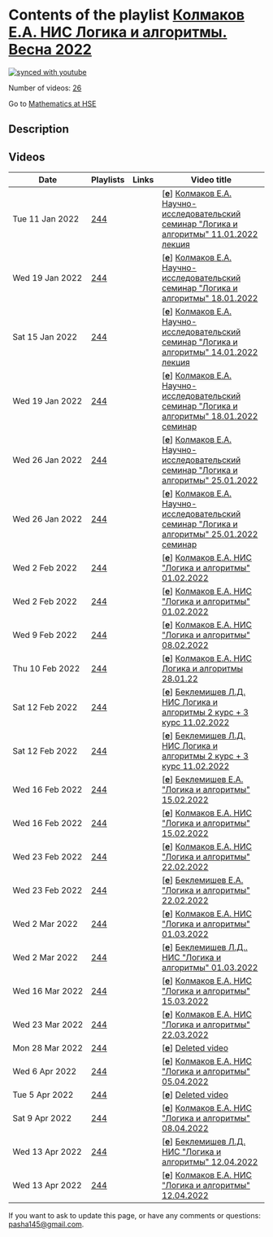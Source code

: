 # Contents of the playlist [Колмаков Е.А. НИС Логика и алгоритмы. Весна 2022](https://www.youtube.com/playlist?list=PLq3E5oubNNoBNrtJEokBSGXF4URtNBUWf)

[![synced with youtube](https://img.shields.io/github/last-commit/mathphysschool/mathphysschool.github.io/autoupdate1?label=synced%20with%20youtube)](https://github.com/mathphysschool/mathphysschool.github.io/commits/autoupdate1)

Number of videos: [26](#videos)

Go to [Mathematics at HSE](../README.md)

## Description



## Videos

|Date|Playlists|Links|Video title|
|---|---|---|---|
| Tue&nbsp;11&nbsp;Jan&nbsp;2022 | [244](../playlists/244 "Колмаков Е.А. НИС Логика и алгоритмы. Весна 2022") |  | [[**e**](https://studio.youtube.com/video/afhogDxHZhk/edit "Edit")] [Колмаков Е.А. Научно-исследовательский семинар &#34;Логика и алгоритмы&#34; 11.01.2022 лекция](https://www.youtube.com/watch?v=afhogDxHZhk&list=PLq3E5oubNNoBNrtJEokBSGXF4URtNBUWf) |
| Wed&nbsp;19&nbsp;Jan&nbsp;2022 | [244](../playlists/244 "Колмаков Е.А. НИС Логика и алгоритмы. Весна 2022") |  | [[**e**](https://studio.youtube.com/video/bomScCZjlsc/edit "Edit")] [Колмаков Е.А. Научно-исследовательский семинар &#34;Логика и алгоритмы&#34; 18.01.2022](https://www.youtube.com/watch?v=bomScCZjlsc&list=PLq3E5oubNNoBNrtJEokBSGXF4URtNBUWf) |
| Sat&nbsp;15&nbsp;Jan&nbsp;2022 | [244](../playlists/244 "Колмаков Е.А. НИС Логика и алгоритмы. Весна 2022") |  | [[**e**](https://studio.youtube.com/video/Py9eEqA0kZ8/edit "Edit")] [Колмаков Е.А. Научно-исследовательский семинар &#34;Логика и алгоритмы&#34; 14.01.2022 лекция](https://www.youtube.com/watch?v=Py9eEqA0kZ8&list=PLq3E5oubNNoBNrtJEokBSGXF4URtNBUWf) |
| Wed&nbsp;19&nbsp;Jan&nbsp;2022 | [244](../playlists/244 "Колмаков Е.А. НИС Логика и алгоритмы. Весна 2022") |  | [[**e**](https://studio.youtube.com/video/jrDZN1-hd-I/edit "Edit")] [Колмаков Е.А. Научно-исследовательский семинар &#34;Логика и алгоритмы&#34; 18.01.2022  семинар](https://www.youtube.com/watch?v=jrDZN1-hd-I&list=PLq3E5oubNNoBNrtJEokBSGXF4URtNBUWf) |
| Wed&nbsp;26&nbsp;Jan&nbsp;2022 | [244](../playlists/244 "Колмаков Е.А. НИС Логика и алгоритмы. Весна 2022") |  | [[**e**](https://studio.youtube.com/video/1LdJAzH0DbE/edit "Edit")] [Колмаков Е.А. Научно-исследовательский семинар &#34;Логика и алгоритмы&#34; 25.01.2022](https://www.youtube.com/watch?v=1LdJAzH0DbE&list=PLq3E5oubNNoBNrtJEokBSGXF4URtNBUWf) |
| Wed&nbsp;26&nbsp;Jan&nbsp;2022 | [244](../playlists/244 "Колмаков Е.А. НИС Логика и алгоритмы. Весна 2022") |  | [[**e**](https://studio.youtube.com/video/QbCoq8cwzP4/edit "Edit")] [Колмаков Е.А. Научно-исследовательский семинар &#34;Логика и алгоритмы&#34; 25.01.2022  семинар](https://www.youtube.com/watch?v=QbCoq8cwzP4&list=PLq3E5oubNNoBNrtJEokBSGXF4URtNBUWf) |
| Wed&nbsp;2&nbsp;Feb&nbsp;2022 | [244](../playlists/244 "Колмаков Е.А. НИС Логика и алгоритмы. Весна 2022") |  | [[**e**](https://studio.youtube.com/video/XjAV31hA0E0/edit "Edit")] [Колмаков Е.А. НИС &#34;Логика и алгоритмы&#34; 01.02.2022](https://www.youtube.com/watch?v=XjAV31hA0E0&list=PLq3E5oubNNoBNrtJEokBSGXF4URtNBUWf) |
| Wed&nbsp;2&nbsp;Feb&nbsp;2022 | [244](../playlists/244 "Колмаков Е.А. НИС Логика и алгоритмы. Весна 2022") |  | [[**e**](https://studio.youtube.com/video/985LDX_zwM0/edit "Edit")] [Колмаков Е.А. НИС  &#34;Логика и алгоритмы&#34; 01.02.2022](https://www.youtube.com/watch?v=985LDX_zwM0&list=PLq3E5oubNNoBNrtJEokBSGXF4URtNBUWf) |
| Wed&nbsp;9&nbsp;Feb&nbsp;2022 | [244](../playlists/244 "Колмаков Е.А. НИС Логика и алгоритмы. Весна 2022") |  | [[**e**](https://studio.youtube.com/video/yAnWMTrE85s/edit "Edit")] [Колмаков Е.А. НИС &#34;Логика и алгоритмы&#34; 08.02.2022](https://www.youtube.com/watch?v=yAnWMTrE85s&list=PLq3E5oubNNoBNrtJEokBSGXF4URtNBUWf) |
| Thu&nbsp;10&nbsp;Feb&nbsp;2022 | [244](../playlists/244 "Колмаков Е.А. НИС Логика и алгоритмы. Весна 2022") |  | [[**e**](https://studio.youtube.com/video/fjc7V8M_ZaQ/edit "Edit")] [Колмаков Е.А. НИС Логика и алгоритмы 28.01.22](https://www.youtube.com/watch?v=fjc7V8M_ZaQ&list=PLq3E5oubNNoBNrtJEokBSGXF4URtNBUWf) |
| Sat&nbsp;12&nbsp;Feb&nbsp;2022 | [244](../playlists/244 "Колмаков Е.А. НИС Логика и алгоритмы. Весна 2022") |  | [[**e**](https://studio.youtube.com/video/9fsTuUVwNRY/edit "Edit")] [Беклемишев Л.Д. НИС Логика и алгоритмы 2 курс + 3 курс 11.02.2022](https://www.youtube.com/watch?v=9fsTuUVwNRY&list=PLq3E5oubNNoBNrtJEokBSGXF4URtNBUWf) |
| Sat&nbsp;12&nbsp;Feb&nbsp;2022 | [244](../playlists/244 "Колмаков Е.А. НИС Логика и алгоритмы. Весна 2022") |  | [[**e**](https://studio.youtube.com/video/AGlzICdi9O4/edit "Edit")] [Беклемишев Л.Д. НИС Логика и алгоритмы 2 курс + 3 курс 11.02.2022](https://www.youtube.com/watch?v=AGlzICdi9O4&list=PLq3E5oubNNoBNrtJEokBSGXF4URtNBUWf) |
| Wed&nbsp;16&nbsp;Feb&nbsp;2022 | [244](../playlists/244 "Колмаков Е.А. НИС Логика и алгоритмы. Весна 2022") |  | [[**e**](https://studio.youtube.com/video/PDwrEWFXlHs/edit "Edit")] [Беклемишев Е.А. &#34;Логика и алгоритмы&#34; 15.02.2022](https://www.youtube.com/watch?v=PDwrEWFXlHs&list=PLq3E5oubNNoBNrtJEokBSGXF4URtNBUWf) |
| Wed&nbsp;16&nbsp;Feb&nbsp;2022 | [244](../playlists/244 "Колмаков Е.А. НИС Логика и алгоритмы. Весна 2022") |  | [[**e**](https://studio.youtube.com/video/uI2G0QwWHJg/edit "Edit")] [Колмаков Е.А. НИС &#34;Логика и алгоритмы&#34; 15.02.2022](https://www.youtube.com/watch?v=uI2G0QwWHJg&list=PLq3E5oubNNoBNrtJEokBSGXF4URtNBUWf) |
| Wed&nbsp;23&nbsp;Feb&nbsp;2022 | [244](../playlists/244 "Колмаков Е.А. НИС Логика и алгоритмы. Весна 2022") |  | [[**e**](https://studio.youtube.com/video/85d3rJhhHzs/edit "Edit")] [Колмаков Е.А. НИС &#34;Логика и алгоритмы&#34; 22.02.2022](https://www.youtube.com/watch?v=85d3rJhhHzs&list=PLq3E5oubNNoBNrtJEokBSGXF4URtNBUWf) |
| Wed&nbsp;23&nbsp;Feb&nbsp;2022 | [244](../playlists/244 "Колмаков Е.А. НИС Логика и алгоритмы. Весна 2022") |  | [[**e**](https://studio.youtube.com/video/7_GI8s8xLqQ/edit "Edit")] [Беклемишев Е.А. &#34;Логика и алгоритмы&#34; 22.02.2022](https://www.youtube.com/watch?v=7_GI8s8xLqQ&list=PLq3E5oubNNoBNrtJEokBSGXF4URtNBUWf) |
| Wed&nbsp;2&nbsp;Mar&nbsp;2022 | [244](../playlists/244 "Колмаков Е.А. НИС Логика и алгоритмы. Весна 2022") |  | [[**e**](https://studio.youtube.com/video/PsrsQjySq2Y/edit "Edit")] [Колмаков Е.А. НИС &#34;Логика и алгоритмы&#34; 01.03.2022](https://www.youtube.com/watch?v=PsrsQjySq2Y&list=PLq3E5oubNNoBNrtJEokBSGXF4URtNBUWf) |
| Wed&nbsp;2&nbsp;Mar&nbsp;2022 | [244](../playlists/244 "Колмаков Е.А. НИС Логика и алгоритмы. Весна 2022") |  | [[**e**](https://studio.youtube.com/video/d1ga-tQhBnk/edit "Edit")] [Беклемишев Л.Д.. НИС &#34;Логика и алгоритмы&#34; 01.03.2022](https://www.youtube.com/watch?v=d1ga-tQhBnk&list=PLq3E5oubNNoBNrtJEokBSGXF4URtNBUWf) |
| Wed&nbsp;16&nbsp;Mar&nbsp;2022 | [244](../playlists/244 "Колмаков Е.А. НИС Логика и алгоритмы. Весна 2022") |  | [[**e**](https://studio.youtube.com/video/IODGdGSwsiE/edit "Edit")] [Колмаков Е.А. НИС &#34;Логика и алгоритмы&#34; 15.03.2022](https://www.youtube.com/watch?v=IODGdGSwsiE&list=PLq3E5oubNNoBNrtJEokBSGXF4URtNBUWf) |
| Wed&nbsp;23&nbsp;Mar&nbsp;2022 | [244](../playlists/244 "Колмаков Е.А. НИС Логика и алгоритмы. Весна 2022") |  | [[**e**](https://studio.youtube.com/video/O_i33KaLpUE/edit "Edit")] [Колмаков Е.А. НИС &#34;Логика и алгоритмы&#34; 22.03.2022](https://www.youtube.com/watch?v=O_i33KaLpUE&list=PLq3E5oubNNoBNrtJEokBSGXF4URtNBUWf) |
| Mon&nbsp;28&nbsp;Mar&nbsp;2022 | [244](../playlists/244 "Колмаков Е.А. НИС Логика и алгоритмы. Весна 2022") |  | [[**e**](https://studio.youtube.com/video/GrbAFIkulZs/edit "Edit")] [Deleted video](https://www.youtube.com/watch?v=GrbAFIkulZs&list=PLq3E5oubNNoBNrtJEokBSGXF4URtNBUWf "This video is unavailable.") |
| Wed&nbsp;6&nbsp;Apr&nbsp;2022 | [244](../playlists/244 "Колмаков Е.А. НИС Логика и алгоритмы. Весна 2022") |  | [[**e**](https://studio.youtube.com/video/iW0VGyuH2GM/edit "Edit")] [Колмаков Е.А. НИС &#34;Логика и алгоритмы&#34; 05.04.2022](https://www.youtube.com/watch?v=iW0VGyuH2GM&list=PLq3E5oubNNoBNrtJEokBSGXF4URtNBUWf) |
| Tue&nbsp;5&nbsp;Apr&nbsp;2022 | [244](../playlists/244 "Колмаков Е.А. НИС Логика и алгоритмы. Весна 2022") |  | [[**e**](https://studio.youtube.com/video/DLoPC2ZB6RY/edit "Edit")] [Deleted video](https://www.youtube.com/watch?v=DLoPC2ZB6RY&list=PLq3E5oubNNoBNrtJEokBSGXF4URtNBUWf "This video is unavailable.") |
| Sat&nbsp;9&nbsp;Apr&nbsp;2022 | [244](../playlists/244 "Колмаков Е.А. НИС Логика и алгоритмы. Весна 2022") |  | [[**e**](https://studio.youtube.com/video/SRkTcMJqqVI/edit "Edit")] [Колмаков Е.А. НИС &#34;Логика и алгоритмы&#34; 08.04.2022](https://www.youtube.com/watch?v=SRkTcMJqqVI&list=PLq3E5oubNNoBNrtJEokBSGXF4URtNBUWf) |
| Wed&nbsp;13&nbsp;Apr&nbsp;2022 | [244](../playlists/244 "Колмаков Е.А. НИС Логика и алгоритмы. Весна 2022") |  | [[**e**](https://studio.youtube.com/video/cC-pBGBpFU8/edit "Edit")] [Беклемишев Л.Д. НИС &#34;Логика и алгоритмы&#34; 12.04.2022](https://www.youtube.com/watch?v=cC-pBGBpFU8&list=PLq3E5oubNNoBNrtJEokBSGXF4URtNBUWf) |
| Wed&nbsp;13&nbsp;Apr&nbsp;2022 | [244](../playlists/244 "Колмаков Е.А. НИС Логика и алгоритмы. Весна 2022") |  | [[**e**](https://studio.youtube.com/video/SmgYJshDijI/edit "Edit")] [Колмаков Е.А. НИС &#34;Логика и алгоритмы&#34; 12.04.2022](https://www.youtube.com/watch?v=SmgYJshDijI&list=PLq3E5oubNNoBNrtJEokBSGXF4URtNBUWf) |


 If you want to ask to update this page, or have any comments or questions: <pasha145@gmail.com>.